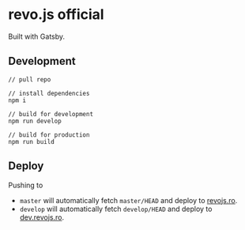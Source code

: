 # revo.js official

Built with Gatsby.

## Development

```
// pull repo

// install dependencies
npm i

// build for development
npm run develop

// build for production
npm run build
```

## Deploy

Pushing to
* `master` will automatically fetch `master/HEAD` and deploy to [revojs.ro](https://revojs.ro).
* `develop` will automatically fetch `develop/HEAD` and deploy to [dev.revojs.ro](https://dev.revojs.ro).
